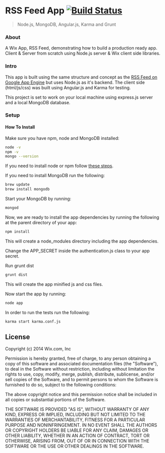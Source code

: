 # RSS Feed App [![Build Status](https://travis-ci.org/wix/express-angular-rss-feed-app.png?branch=master)](https://travis-ci.org/wix/express-angular-rss-feed-app)
> Node.js, MongoDB, Angular.js, Karma and Grunt

### About
A Wix App, RSS Feed, demonstrating how to build a production ready app. Client & Server from scratch using Node.js server & Wix client side libraries.

### Intro

This app is built using the same structure and concept as the [RSS Feed on Google App Engine](https://github.com/wix/wix-gae-rss-feed-app) but uses Node.js as it's backend. The client side (html/js/css) was built using Angular.js and Karma for testing.

This project is set to work on your local machine using express.js server and a local MongoDB database.

### Setup

#### How To Install

Make sure you have npm, node and MongoDB installed:

```bash
node -v
npm -v
mongo --version
```

If you need to install node or npm follow [these steps](https://gist.github.com/isaacs/579814).

If you need to install MongoDB run the following:

```bash
brew update
brew install mongodb
```

Start your MongoDB by running:

```bash
mongod
```

Now, we are ready to install the app dependencies by running the following at the parent directory of your app:

```bash
npm install
```

This will create a node_modules directory including the app dependencies.

Change the APP_SECRET inside the authentication.js class to your app secret.

Run grunt dist

```bash
grunt dist
```

This will create the app minified js and css files.

Now start the app by running:

```bash
node app
```

In order to run the tests run the following:
```bash
karma start karma.conf.js
```


## License

Copyright (c) 2014 Wix.com, Inc

Permission is hereby granted, free of charge, to any person obtaining a copy of this software and associated documentation files (the "Software"), to deal in the Software without restriction, including without limitation the rights to use, copy, modify, merge, publish, distribute, sublicense, and/or sell copies of the Software, and to permit persons to whom the Software is furnished to do so, subject to the following conditions:

The above copyright notice and this permission notice shall be included in all copies or substantial portions of the Software.

THE SOFTWARE IS PROVIDED "AS IS", WITHOUT WARRANTY OF ANY KIND, EXPRESS OR IMPLIED, INCLUDING BUT NOT LIMITED TO THE WARRANTIES OF MERCHANTABILITY, FITNESS FOR A PARTICULAR PURPOSE AND NONINFRINGEMENT. IN NO EVENT SHALL THE AUTHORS OR COPYRIGHT HOLDERS BE LIABLE FOR ANY CLAIM, DAMAGES OR OTHER LIABILITY, WHETHER IN AN ACTION OF CONTRACT, TORT OR OTHERWISE, ARISING FROM, OUT OF OR IN CONNECTION WITH THE SOFTWARE OR THE USE OR OTHER DEALINGS IN THE SOFTWARE.
